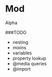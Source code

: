 Mod
===
Alpha

###TODO

- nesting
- mixins
- variables
- property lookup
- @media queries
- @import
